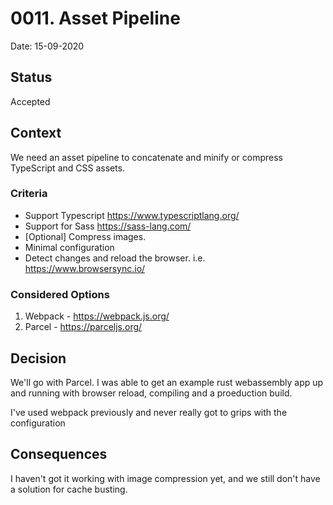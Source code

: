 # 0011. Asset Pipeline

Date: 15-09-2020

## Status

Accepted

## Context

We need an asset pipeline to concatenate and minify or compress TypeScript and CSS assets. 

### Criteria

* Support Typescript https://www.typescriptlang.org/
* Support for Sass https://sass-lang.com/
* [Optional] Compress images.
* Minimal configuration
* Detect changes and reload the browser. i.e. https://www.browsersync.io/

### Considered Options

1. Webpack - https://webpack.js.org/
2. Parcel - https://parceljs.org/


## Decision

We'll go with Parcel. I was able to get an example rust webassembly app up and running with browser reload, compiling and a proeduction build.

I've used webpack previously and never really got to grips with the configuration

## Consequences

I haven't got it working with image compression yet, and we still don't have a solution for cache busting.